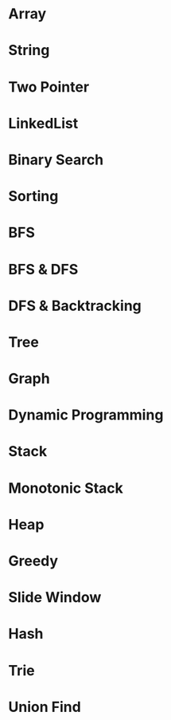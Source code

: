 # Array
# String
# Two Pointer
# LinkedList
# Binary Search
# Sorting
# BFS
# BFS & DFS
# DFS & Backtracking
# Tree
# Graph
# Dynamic Programming
# Stack
# Monotonic Stack
# Heap
# Greedy
# Slide Window
# Hash
# Trie
# Union Find
<!--stackedit_data:
eyJoaXN0b3J5IjpbMzcyMjUxODQ2XX0=
-->